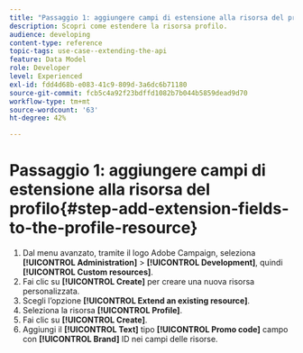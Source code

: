 ```yaml
---
title: "Passaggio 1: aggiungere campi di estensione alla risorsa del profilo"
description: Scopri come estendere la risorsa profilo.
audience: developing
content-type: reference
topic-tags: use-case--extending-the-api
feature: Data Model
role: Developer
level: Experienced
exl-id: fdd4d68b-e083-41c9-809d-3a6dc6b71180
source-git-commit: fcb5c4a92f23bdffd1082b7b044b5859dead9d70
workflow-type: tm+mt
source-wordcount: '63'
ht-degree: 42%

---
```


# Passaggio 1: aggiungere campi di estensione alla risorsa del profilo{#step-add-extension-fields-to-the-profile-resource}

1. Dal menu avanzato, tramite il logo Adobe Campaign, seleziona **[!UICONTROL Administration]** > **[!UICONTROL Development]**, quindi **[!UICONTROL Custom resources]**.
1. Fai clic su **[!UICONTROL Create]** per creare una nuova risorsa personalizzata.
1. Scegli l’opzione **[!UICONTROL Extend an existing resource]**.
1. Seleziona la risorsa **[!UICONTROL Profile]**.
1. Fai clic su **[!UICONTROL Create]**.
1. Aggiungi il **[!UICONTROL Text]** tipo **[!UICONTROL Promo code]** campo con **[!UICONTROL Brand]** ID nei campi delle risorse.
